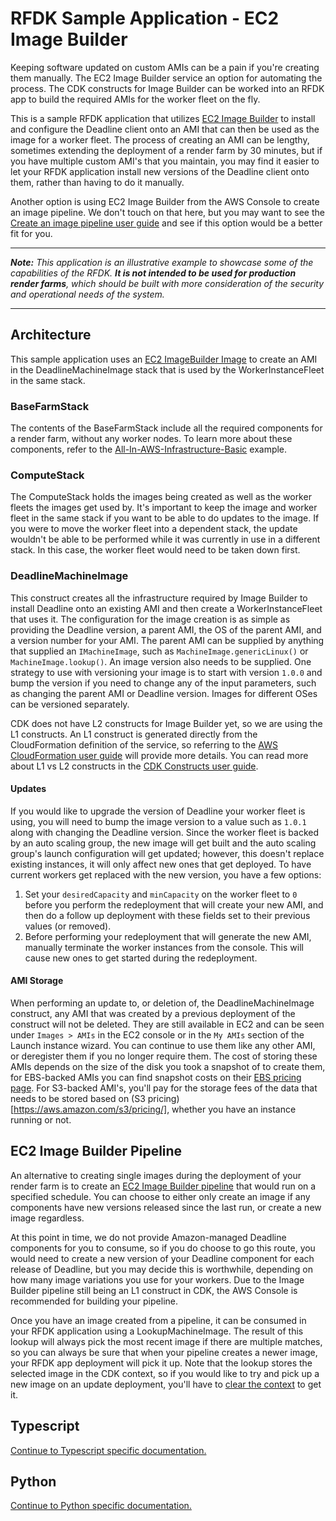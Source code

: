 # RFDK Sample Application - EC2 Image Builder

Keeping software updated on custom AMIs can be a pain if you're creating them manually. The EC2 Image Builder service an option for automating the process. The CDK constructs for Image Builder can be worked into an RFDK app to build the required AMIs for the worker fleet on the fly.

This is a sample RFDK application that utilizes [EC2 Image Builder](https://docs.aws.amazon.com/imagebuilder/latest/userguide/what-is-image-builder.html) to install and configure the Deadline client onto an AMI that can then be used as the image for a worker fleet. The process of creating an AMI can be lengthy, sometimes extending the deployment of a render farm by 30 minutes, but if you have multiple custom AMI's that you maintain, you may find it easier to let your RFDK application install new versions of the Deadline client onto them, rather than having to do it manually.

Another option is using EC2 Image Builder from the AWS Console to create an image pipeline. We don't touch on that here, but you may want to see the [Create an image pipeline user guide](https://docs.aws.amazon.com/imagebuilder/latest/userguide/start-build-image-pipeline.html) and see if this option would be a better fit for you.

---

_**Note:** This application is an illustrative example to showcase some of the capabilities of the RFDK. **It is not intended to be used for production render farms**, which should be built with more consideration of the security and operational needs of the system._

---

## Architecture

This sample application uses an [EC2 ImageBuilder Image](https://docs.aws.amazon.com/AWSCloudFormation/latest/UserGuide/aws-resource-imagebuilder-image.html) to create an AMI in the DeadlineMachineImage stack that is used by the WorkerInstanceFleet in the same stack.

### BaseFarmStack

The contents of the BaseFarmStack include all the required components for a render farm, without any worker nodes. To learn more about these components, refer to the [All-In-AWS-Infrastructure-Basic](../All-In-AWS-Infrastructure-Basic/README.md) example.

### ComputeStack

The ComputeStack holds the images being created as well as the worker fleets the images get used by. It's important to keep the image and worker fleet in the same stack if you want to be able to do updates to the image. If you were to move the worker fleet into a dependent stack, the update wouldn't be able to be performed while it was currently in use in a different stack. In this case, the worker fleet would need to be taken down first.

### DeadlineMachineImage

This construct creates all the infrastructure required by Image Builder to install Deadline onto an existing AMI and then create a WorkerInstanceFleet that uses it. The configuration for the image creation is as simple as providing the Deadline version, a parent AMI, the OS of the parent AMI, and a version number for your AMI. The parent AMI can be supplied by anything that supplied an `IMachineImage`, such as `MachineImage.genericLinux()` or `MachineImage.lookup()`. An image version also needs to be supplied. One strategy to use with versioning your image is to start with version `1.0.0` and bump the version if you need to change any of the input parameters, such as changing the parent AMI or Deadline version. Images for different OSes can be versioned separately.

CDK does not have L2 constructs for Image Builder yet, so we are using the L1 constructs. An L1 construct is generated directly from the CloudFormation definition of the service, so referring to the [AWS CloudFormation user guide](https://docs.aws.amazon.com/AWSCloudFormation/latest/UserGuide/AWS_ImageBuilder.html) will provide more details. You can read more about L1 vs L2 constructs in the [CDK Constructs user guide](https://docs.aws.amazon.com/cdk/latest/guide/constructs.html#constructs_lib).

#### Updates

If you would like to upgrade the version of Deadline your worker fleet is using, you will need to bump the image version to a value such as `1.0.1` along with changing the Deadline version. Since the worker fleet is backed by an auto scaling group, the new image will get built and the auto scaling group's launch configuration will get updated; however, this doesn't replace existing instances, it will only affect new ones that get deployed. To have current workers get replaced with the new version, you have a few options:

1. Set your `desiredCapacity` and `minCapacity` on the worker fleet to `0` before you perform the redeployment that will create your new AMI, and then do a follow up deployment with these fields set to their previous values (or removed).
1. Before performing your redeployment that will generate the new AMI, manually terminate the worker instances from the console. This will cause new ones to get started during the redeployment.

#### AMI Storage

When performing an update to, or deletion of, the DeadlineMachineImage construct, any AMI that was created by a previous deployment of the construct will not be deleted. They are still available in EC2 and can be seen under `Images > AMIs` in the EC2 console or in the `My AMIs` section of the Launch instance wizard. You can continue to use them like any other AMI, or deregister them if you no longer require them. The cost of storing these AMIs depends on the size of the disk you took a snapshot of to create them, for EBS-backed AMIs you can find snapshot costs on their [EBS pricing page](https://aws.amazon.com/ebs/pricing/). For S3-backed AMI's, you'll pay for the storage fees of the data that needs to be stored based on (S3 pricing)[https://aws.amazon.com/s3/pricing/], whether you have an instance running or not.

## EC2 Image Builder Pipeline

An alternative to creating single images during the deployment of your render farm is to create an [EC2 Image Builder pipeline](https://docs.aws.amazon.com/imagebuilder/latest/userguide/start-build-image-pipeline.html) that would run on a specified schedule. You can choose to either only create an image if any components have new versions released since the last run, or create a new image regardless.

At this point in time, we do not provide Amazon-managed Deadline components for you to consume, so if you do choose to go this route, you would need to create a new version of your Deadline component for each release of Deadline, but you may decide this is worthwhile, depending on how many image variations you use for your workers. Due to the Image Builder pipeline still being an L1 construct in CDK, the AWS Console is recommended for building your pipeline.

Once you have an image created from a pipeline, it can be consumed in your RFDK application using a LookupMachineImage. The result of this lookup will always pick the most recent image if there are multiple matches, so you can always be sure that when your pipeline creates a newer image, your RFDK app deployment will pick it up. Note that the lookup stores the selected image in the CDK context, so if you would like to try and pick up a new image on an update deployment, you'll have to [clear the context](https://docs.aws.amazon.com/cdk/latest/guide/context.html#context_viewing) to get it.

## Typescript

[Continue to Typescript specific documentation.](ts/README.md)

## Python

[Continue to Python specific documentation.](python/README.md)